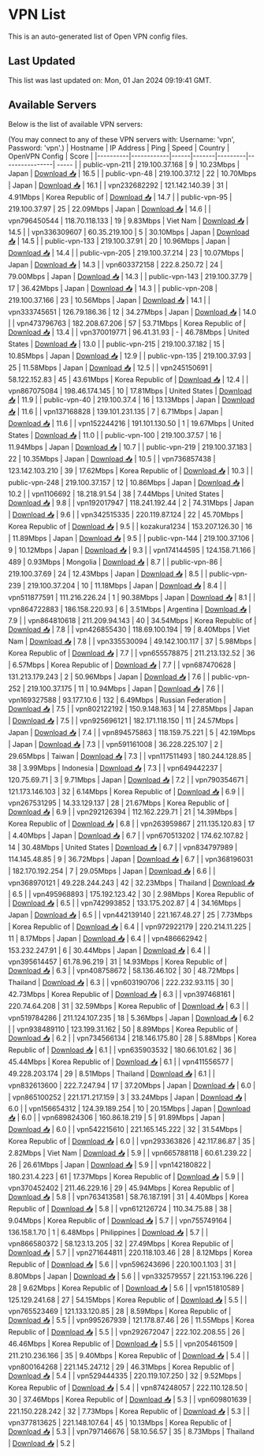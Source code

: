 # VPN List

This is an auto-generated list of Open VPN config files.

## Last Updated

This list was last updated on: Mon, 01 Jan 2024 09:19:41 GMT.

## Available Servers

Below is the list of available VPN servers:

(You may connect to any of these VPN servers with: Username: 'vpn', Password: 'vpn'.)
| Hostname | IP Address | Ping | Speed | Country | OpenVPN Config | Score |
|----------|------------|------|-------|---------|----------------| ----- |
| public-vpn-211 | 219.100.37.168 | 9 | 10.23Mbps | Japan | [Download 📥](./configs/server_0_JP.ovpn) | 16.5 |
| public-vpn-48 | 219.100.37.12 | 22 | 10.70Mbps | Japan | [Download 📥](./configs/server_1_JP.ovpn) | 16.1 |
| vpn232682292 | 121.142.140.39 | 31 | 4.91Mbps | Korea Republic of | [Download 📥](./configs/server_2_KR.ovpn) | 14.7 |
| public-vpn-95 | 219.100.37.97 | 25 | 22.09Mbps | Japan | [Download 📥](./configs/server_3_JP.ovpn) | 14.6 |
| vpn796450544 | 118.70.118.133 | 19 | 9.83Mbps | Viet Nam | [Download 📥](./configs/server_4_VN.ovpn) | 14.5 |
| vpn336309607 | 60.35.219.100 | 5 | 30.10Mbps | Japan | [Download 📥](./configs/server_5_JP.ovpn) | 14.5 |
| public-vpn-133 | 219.100.37.91 | 20 | 10.96Mbps | Japan | [Download 📥](./configs/server_6_JP.ovpn) | 14.4 |
| public-vpn-205 | 219.100.37.214 | 23 | 10.07Mbps | Japan | [Download 📥](./configs/server_7_JP.ovpn) | 14.3 |
| vpn603372158 | 222.8.250.72 | 24 | 79.00Mbps | Japan | [Download 📥](./configs/server_8_JP.ovpn) | 14.3 |
| public-vpn-143 | 219.100.37.79 | 17 | 36.42Mbps | Japan | [Download 📥](./configs/server_9_JP.ovpn) | 14.3 |
| public-vpn-208 | 219.100.37.166 | 23 | 10.56Mbps | Japan | [Download 📥](./configs/server_10_JP.ovpn) | 14.1 |
| vpn333745651 | 126.79.186.36 | 12 | 34.27Mbps | Japan | [Download 📥](./configs/server_11_JP.ovpn) | 14.0 |
| vpn473796763 | 182.208.67.206 | 57 | 53.71Mbps | Korea Republic of | [Download 📥](./configs/server_12_KR.ovpn) | 13.4 |
| vpn370019771 | 96.41.31.93 | - | 46.78Mbps | United States | [Download 📥](./configs/server_13_US.ovpn) | 13.0 |
| public-vpn-215 | 219.100.37.182 | 15 | 10.85Mbps | Japan | [Download 📥](./configs/server_14_JP.ovpn) | 12.9 |
| public-vpn-135 | 219.100.37.93 | 25 | 11.58Mbps | Japan | [Download 📥](./configs/server_15_JP.ovpn) | 12.5 |
| vpn245150691 | 58.122.152.83 | 45 | 43.61Mbps | Korea Republic of | [Download 📥](./configs/server_16_KR.ovpn) | 12.4 |
| vpn867075084 | 198.46.174.145 | 10 | 17.81Mbps | United States | [Download 📥](./configs/server_17_US.ovpn) | 11.9 |
| public-vpn-40 | 219.100.37.4 | 16 | 13.13Mbps | Japan | [Download 📥](./configs/server_18_JP.ovpn) | 11.6 |
| vpn137168828 | 139.101.231.135 | 7 | 6.71Mbps | Japan | [Download 📥](./configs/server_19_JP.ovpn) | 11.6 |
| vpn152244216 | 191.101.130.50 | 1 | 19.67Mbps | United States | [Download 📥](./configs/server_20_US.ovpn) | 11.0 |
| public-vpn-100 | 219.100.37.57 | 16 | 11.94Mbps | Japan | [Download 📥](./configs/server_21_JP.ovpn) | 10.7 |
| public-vpn-219 | 219.100.37.183 | 22 | 10.35Mbps | Japan | [Download 📥](./configs/server_22_JP.ovpn) | 10.5 |
| vpn736857438 | 123.142.103.210 | 39 | 17.62Mbps | Korea Republic of | [Download 📥](./configs/server_23_KR.ovpn) | 10.3 |
| public-vpn-248 | 219.100.37.157 | 12 | 10.86Mbps | Japan | [Download 📥](./configs/server_24_JP.ovpn) | 10.2 |
| vpn1106692 | 18.218.91.54 | 38 | 7.44Mbps | United States | [Download 📥](./configs/server_25_US.ovpn) | 9.8 |
| vpn192017947 | 118.241.192.44 | 2 | 74.31Mbps | Japan | [Download 📥](./configs/server_26_JP.ovpn) | 9.6 |
| vpn342515335 | 220.119.87.124 | 22 | 45.70Mbps | Korea Republic of | [Download 📥](./configs/server_27_KR.ovpn) | 9.5 |
| kozakura1234 | 153.207.126.30 | 16 | 11.89Mbps | Japan | [Download 📥](./configs/server_28_JP.ovpn) | 9.5 |
| public-vpn-144 | 219.100.37.106 | 9 | 10.12Mbps | Japan | [Download 📥](./configs/server_29_JP.ovpn) | 9.3 |
| vpn174144595 | 124.158.71.166 | 489 | 0.93Mbps | Mongolia | [Download 📥](./configs/server_30_MN.ovpn) | 8.7 |
| public-vpn-86 | 219.100.37.69 | 24 | 12.43Mbps | Japan | [Download 📥](./configs/server_31_JP.ovpn) | 8.5 |
| public-vpn-239 | 219.100.37.204 | 10 | 11.18Mbps | Japan | [Download 📥](./configs/server_32_JP.ovpn) | 8.4 |
| vpn511877591 | 111.216.226.24 | 1 | 90.38Mbps | Japan | [Download 📥](./configs/server_33_JP.ovpn) | 8.1 |
| vpn864722883 | 186.158.220.93 | 6 | 3.51Mbps | Argentina | [Download 📥](./configs/server_34_AR.ovpn) | 7.9 |
| vpn864810618 | 211.209.94.143 | 40 | 34.54Mbps | Korea Republic of | [Download 📥](./configs/server_35_KR.ovpn) | 7.8 |
| vpn426855430 | 118.69.100.194 | 19 | 8.40Mbps | Viet Nam | [Download 📥](./configs/server_36_VN.ovpn) | 7.8 |
| vpn335530094 | 49.142.100.117 | 37 | 5.98Mbps | Korea Republic of | [Download 📥](./configs/server_37_KR.ovpn) | 7.7 |
| vpn655578875 | 211.213.132.52 | 36 | 6.57Mbps | Korea Republic of | [Download 📥](./configs/server_38_KR.ovpn) | 7.7 |
| vpn687470628 | 131.213.179.243 | 2 | 50.96Mbps | Japan | [Download 📥](./configs/server_39_JP.ovpn) | 7.6 |
| public-vpn-252 | 219.100.37.175 | 11 | 10.94Mbps | Japan | [Download 📥](./configs/server_40_JP.ovpn) | 7.6 |
| vpn169327588 | 93.177.10.6 | 132 | 6.49Mbps | Russian Federation | [Download 📥](./configs/server_41_RU.ovpn) | 7.5 |
| vpn802122192 | 150.9.148.163 | 14 | 27.85Mbps | Japan | [Download 📥](./configs/server_42_JP.ovpn) | 7.5 |
| vpn925696121 | 182.171.118.150 | 11 | 24.57Mbps | Japan | [Download 📥](./configs/server_43_JP.ovpn) | 7.4 |
| vpn894575863 | 118.159.75.221 | 5 | 42.19Mbps | Japan | [Download 📥](./configs/server_44_JP.ovpn) | 7.3 |
| vpn591161008 | 36.228.225.107 | 2 | 29.65Mbps | Taiwan | [Download 📥](./configs/server_45_TW.ovpn) | 7.3 |
| vpn117511493 | 180.244.128.85 | 38 | 3.99Mbps | Indonesia | [Download 📥](./configs/server_46_ID.ovpn) | 7.3 |
| vpn649442237 | 120.75.69.71 | 3 | 9.71Mbps | Japan | [Download 📥](./configs/server_47_JP.ovpn) | 7.2 |
| vpn790354671 | 121.173.146.103 | 32 | 6.14Mbps | Korea Republic of | [Download 📥](./configs/server_48_KR.ovpn) | 6.9 |
| vpn267531295 | 14.33.129.137 | 28 | 21.67Mbps | Korea Republic of | [Download 📥](./configs/server_49_KR.ovpn) | 6.9 |
| vpn292126394 | 112.162.229.71 | 21 | 14.39Mbps | Korea Republic of | [Download 📥](./configs/server_50_KR.ovpn) | 6.8 |
| vpn263959867 | 211.135.120.83 | 17 | 4.40Mbps | Japan | [Download 📥](./configs/server_51_JP.ovpn) | 6.7 |
| vpn670513202 | 174.62.107.82 | 14 | 30.48Mbps | United States | [Download 📥](./configs/server_52_US.ovpn) | 6.7 |
| vpn834797989 | 114.145.48.85 | 9 | 36.72Mbps | Japan | [Download 📥](./configs/server_53_JP.ovpn) | 6.7 |
| vpn368196031 | 182.170.192.254 | 7 | 29.05Mbps | Japan | [Download 📥](./configs/server_54_JP.ovpn) | 6.6 |
| vpn368970121 | 49.228.244.243 | 42 | 32.23Mbps | Thailand | [Download 📥](./configs/server_55_TH.ovpn) | 6.5 |
| vpn495968893 | 175.192.123.42 | 30 | 2.98Mbps | Korea Republic of | [Download 📥](./configs/server_56_KR.ovpn) | 6.5 |
| vpn742993852 | 133.175.202.87 | 4 | 34.16Mbps | Japan | [Download 📥](./configs/server_57_JP.ovpn) | 6.5 |
| vpn442139140 | 221.167.48.27 | 25 | 7.73Mbps | Korea Republic of | [Download 📥](./configs/server_58_KR.ovpn) | 6.4 |
| vpn972922179 | 220.214.11.225 | 11 | 8.17Mbps | Japan | [Download 📥](./configs/server_59_JP.ovpn) | 6.4 |
| vpn486662942 | 153.232.247.91 | 6 | 30.44Mbps | Japan | [Download 📥](./configs/server_60_JP.ovpn) | 6.4 |
| vpn395614457 | 61.78.96.219 | 31 | 14.93Mbps | Korea Republic of | [Download 📥](./configs/server_61_KR.ovpn) | 6.3 |
| vpn408758672 | 58.136.46.102 | 30 | 48.72Mbps | Thailand | [Download 📥](./configs/server_62_TH.ovpn) | 6.3 |
| vpn603190706 | 222.232.93.115 | 30 | 42.73Mbps | Korea Republic of | [Download 📥](./configs/server_63_KR.ovpn) | 6.3 |
| vpn397468161 | 220.74.64.208 | 31 | 32.59Mbps | Korea Republic of | [Download 📥](./configs/server_64_KR.ovpn) | 6.3 |
| vpn519784286 | 211.124.107.235 | 18 | 5.36Mbps | Japan | [Download 📥](./configs/server_65_JP.ovpn) | 6.2 |
| vpn938489110 | 123.199.31.162 | 50 | 8.89Mbps | Korea Republic of | [Download 📥](./configs/server_66_KR.ovpn) | 6.2 |
| vpn734566134 | 218.146.175.80 | 28 | 5.88Mbps | Korea Republic of | [Download 📥](./configs/server_67_KR.ovpn) | 6.1 |
| vpn635903532 | 180.66.101.62 | 36 | 45.44Mbps | Korea Republic of | [Download 📥](./configs/server_68_KR.ovpn) | 6.1 |
| vpn411556577 | 49.228.203.174 | 29 | 8.51Mbps | Thailand | [Download 📥](./configs/server_69_TH.ovpn) | 6.1 |
| vpn832613600 | 222.7.247.94 | 17 | 37.20Mbps | Japan | [Download 📥](./configs/server_70_JP.ovpn) | 6.0 |
| vpn865100252 | 221.171.217.159 | 3 | 33.24Mbps | Japan | [Download 📥](./configs/server_71_JP.ovpn) | 6.0 |
| vpn156654312 | 124.39.189.254 | 10 | 20.15Mbps | Japan | [Download 📥](./configs/server_72_JP.ovpn) | 6.0 |
| vpn689824306 | 160.86.18.219 | 5 | 91.89Mbps | Japan | [Download 📥](./configs/server_73_JP.ovpn) | 6.0 |
| vpn542215610 | 221.165.145.222 | 32 | 31.54Mbps | Korea Republic of | [Download 📥](./configs/server_74_KR.ovpn) | 6.0 |
| vpn293363826 | 42.117.86.87 | 35 | 2.82Mbps | Viet Nam | [Download 📥](./configs/server_75_VN.ovpn) | 5.9 |
| vpn665788118 | 60.61.239.22 | 26 | 26.61Mbps | Japan | [Download 📥](./configs/server_76_JP.ovpn) | 5.9 |
| vpn142180822 | 180.231.4.223 | 61 | 17.37Mbps | Korea Republic of | [Download 📥](./configs/server_77_KR.ovpn) | 5.9 |
| vpn370452402 | 211.46.229.16 | 29 | 45.94Mbps | Korea Republic of | [Download 📥](./configs/server_78_KR.ovpn) | 5.8 |
| vpn763413581 | 58.76.187.191 | 31 | 4.40Mbps | Korea Republic of | [Download 📥](./configs/server_79_KR.ovpn) | 5.8 |
| vpn612126724 | 110.34.75.88 | 38 | 9.04Mbps | Korea Republic of | [Download 📥](./configs/server_80_KR.ovpn) | 5.7 |
| vpn755749164 | 136.158.1.70 | 1 | 6.48Mbps | Philippines | [Download 📥](./configs/server_81_PH.ovpn) | 5.7 |
| vpn866580372 | 58.123.13.205 | 32 | 27.49Mbps | Korea Republic of | [Download 📥](./configs/server_82_KR.ovpn) | 5.7 |
| vpn271644811 | 220.118.103.46 | 28 | 8.12Mbps | Korea Republic of | [Download 📥](./configs/server_83_KR.ovpn) | 5.6 |
| vpn596243696 | 220.100.1.103 | 31 | 8.80Mbps | Japan | [Download 📥](./configs/server_84_JP.ovpn) | 5.6 |
| vpn332579557 | 221.153.196.226 | 28 | 9.62Mbps | Korea Republic of | [Download 📥](./configs/server_85_KR.ovpn) | 5.6 |
| vpn151810589 | 125.129.241.68 | 27 | 54.15Mbps | Korea Republic of | [Download 📥](./configs/server_86_KR.ovpn) | 5.5 |
| vpn765523469 | 121.133.120.85 | 28 | 8.59Mbps | Korea Republic of | [Download 📥](./configs/server_87_KR.ovpn) | 5.5 |
| vpn995267939 | 121.178.87.46 | 26 | 11.55Mbps | Korea Republic of | [Download 📥](./configs/server_88_KR.ovpn) | 5.5 |
| vpn292672047 | 222.102.208.55 | 26 | 46.46Mbps | Korea Republic of | [Download 📥](./configs/server_89_KR.ovpn) | 5.5 |
| vpn205461509 | 211.210.236.166 | 35 | 9.40Mbps | Korea Republic of | [Download 📥](./configs/server_90_KR.ovpn) | 5.4 |
| vpn800164268 | 221.145.247.12 | 29 | 46.31Mbps | Korea Republic of | [Download 📥](./configs/server_91_KR.ovpn) | 5.4 |
| vpn529444335 | 220.119.107.250 | 32 | 9.52Mbps | Korea Republic of | [Download 📥](./configs/server_92_KR.ovpn) | 5.4 |
| vpn874248057 | 222.110.128.50 | 30 | 37.46Mbps | Korea Republic of | [Download 📥](./configs/server_93_KR.ovpn) | 5.3 |
| vpn609801639 | 221.150.228.242 | 32 | 7.73Mbps | Korea Republic of | [Download 📥](./configs/server_94_KR.ovpn) | 5.3 |
| vpn377813625 | 221.148.107.64 | 45 | 10.13Mbps | Korea Republic of | [Download 📥](./configs/server_95_KR.ovpn) | 5.3 |
| vpn797146676 | 58.10.56.57 | 35 | 8.73Mbps | Thailand | [Download 📥](./configs/server_96_TH.ovpn) | 5.2 |
